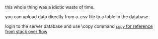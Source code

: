 this whole thing was a idiotic waste of time.

you can upload data directly from a .csv file to a table in the database

login to the server database and use \copy command [`copy` for reference from stack over flow]("https://stackoverflow.com/questions/2987433/how-to-import-csv-file-data-into-a-postgresql-table")
